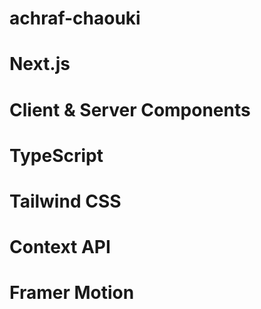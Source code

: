 ﻿# achraf-chaouki
# Next.js 
# Client & Server Components
# TypeScript 
# Tailwind CSS
# Context API
# Framer Motion
